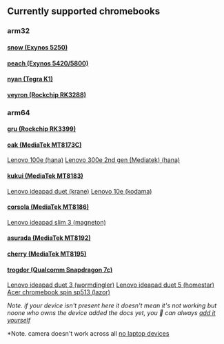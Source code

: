 ## Currently supported chromebooks

### arm32
#### [snow (Exynos 5250)](https://github.com/hexdump0815/imagebuilder/blob/main/systems/chromebook_snow/readme.md)
#### [peach (Exynos 5420/5800)](https://github.com/hexdump0815/imagebuilder/blob/main/systems/chromebook_peach/readme.md)
#### [nyan (Tegra K1)](https://github.com/hexdump0815/imagebuilder/blob/main/systems/chromebook_nyan/readme.md)
#### [veyron (Rockchip RK3288)](https://github.com/hexdump0815/imagebuilder/blob/main/systems/chromebook_veyron/readme.md)

### arm64
#### [gru (Rockchip RK3399)](https://github.com/hexdump0815/imagebuilder/blob/main/systems/chromebook_gru/readme.md)
#### [oak (MediaTek MT8173C)](https://github.com/hexdump0815/imagebuilder/blob/main/systems/chromebook_oak/readme.md)
[Lenovo 100e (hana)](./oak/hana-100e-gen2.md)
[Lenovo 300e 2nd gen (Mediatek) (hana)](./oak/hana-300e-gen2-mtk.md)
#### [kukui (MediaTek MT8183)](https://github.com/hexdump0815/imagebuilder/blob/main/systems/chromebook_kukui/readme.md)
[Lenovo ideapad duet (krane)](./kukui/krane.md)
[Lenovo 10e (kodama)](./kukui/kodama.md)
#### [corsola (MediaTek MT8186)](https://github.com/hexdump0815/imagebuilder/blob/main/systems/chromebook_corsola/readme.md)
[Lenovo ideapad slim 3 (magneton)](./corsola/magneton.md)
#### [asurada (MediaTek MT8192)](https://github.com/hexdump0815/imagebuilder/blob/main/systems/chromebook_asurada/readme.md)
#### [cherry (MediaTek MT8195)](https://github.com/hexdump0815/imagebuilder/blob/main/systems/chromebook_cherry/readme.md)
#### [trogdor (Qualcomm Snapdragon 7c)](https://github.com/hexdump0815/imagebuilder/blob/main/systems/chromebook_trogdor/readme.md)
[Lenovo ideapad duet 3 (wormdingler)](./trogdor/wormdingler.md)
[Lenovo ideapad duet 5 (homestar)](./trogdor/homestar.md)
[Acer chromebook spin sp513 (lazor)](./trogdor/lazor.md)

*Note. if your device isn't present here it doesn't mean it's not working but noone who owns the device added the docs yet, you 🫵 can always [add it yourself](../../adding-device.md)*

*Note. camera doesn't work across all [no laptop devices](https://wiki.postmarketos.org/wiki/Google_Kukui_Chromebook_(google-kukui)#Camera)
